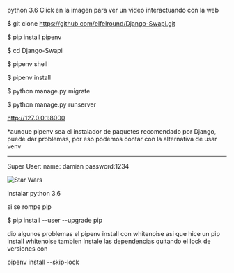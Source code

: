 python 3.6
Click en la imagen para ver un video interactuando con la web

$ git clone https://github.com/elfelround/Django-Swapi.git

$ pip install pipenv

$ cd Django-Swapi

$ pipenv shell

$ pipenv install

$ python manage.py migrate

$ python manage.py runserver

http://127.0.0.1:8000

*aunque pipenv sea el instalador de paquetes recomendado por Django, puede dar problemas, por eso
podemos contar con la alternativa de usar venv

----

Super User:
  name: damian password:1234

![Star Wars](https://i.ytimg.com/vi/usO_6-RuCrg/maxresdefault.jpg)


instalar python 3.6

si se rompe pip 

$ pip install --user --upgrade pip

dio algunos problemas el pipenv install con whitenoise asi que hice un pip install whitenoise
tambien instale las dependencias quitando el lock de versiones con 

pipenv install --skip-lock <whatever>
